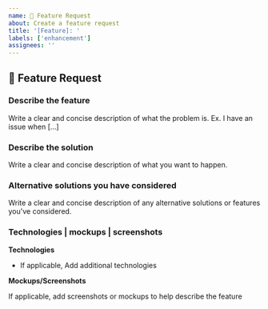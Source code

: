 ```yaml
---
name: 🧩 Feature Request
about: Create a feature request
title: '[Feature]: '
labels: ['enhancement']
assignees: ''
---
```


## 🧩 Feature Request

### Describe the feature

Write a clear and concise description of what the problem is.
Ex. I have an issue when [...]

### Describe the solution

Write a clear and concise description of what you want to happen.

### Alternative solutions you have considered

Write a clear and concise description of any alternative solutions or features you've considered.

### Technologies | mockups | screenshots

**Technologies**

- If applicable, Add additional technologies

**Mockups/Screenshots**

If applicable, add screenshots or mockups to help describe the feature
